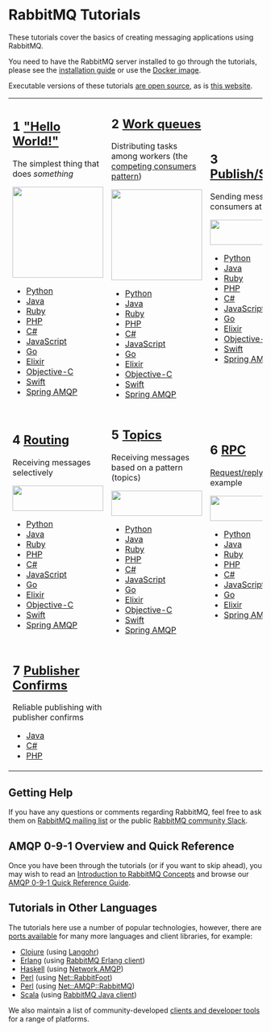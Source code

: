 <!--
Copyright (c) 2007-2021 VMware, Inc. or its affiliates.

All rights reserved. This program and the accompanying materials
are made available under the terms of the under the Apache License,
Version 2.0 (the "License”); you may not use this file except in compliance
with the License. You may obtain a copy of the License at

https://www.apache.org/licenses/LICENSE-2.0

Unless required by applicable law or agreed to in writing, software
distributed under the License is distributed on an "AS IS" BASIS,
WITHOUT WARRANTIES OR CONDITIONS OF ANY KIND, either express or implied.
See the License for the specific language governing permissions and
limitations under the License.
-->

# RabbitMQ Tutorials

These tutorials cover the basics of creating messaging
applications using RabbitMQ.

You need to have the RabbitMQ server installed to go through
the tutorials, please see the [installation guide](download.html) or
use the [Docker image](https://registry.hub.docker.com/_/rabbitmq/).

Executable versions of these tutorials [are open source](https://github.com/rabbitmq/rabbitmq-tutorials),
as is [this website](https://github.com/rabbitmq/rabbitmq-website).

<table id="tutorials">
  <tr>
  <td id="tutorial-one">
    <h2><span class="tute-num">1</span> <a href="/tutorials/tutorial-one-python.html">"Hello World!"</a></h2>
    <p>
      The simplest thing that does <em>something</em>
    </p>
    <p><img src="/img/tutorials/python-one.png" width="180"  /></p>
    <ul>
      <li><a href="/tutorials/tutorial-one-python.html">Python</a></li>
      <li><a href="/tutorials/tutorial-one-java.html">Java</a></li>
      <li><a href="/tutorials/tutorial-one-ruby.html">Ruby</a></li>
      <li><a href="/tutorials/tutorial-one-php.html">PHP</a></li>
      <li><a href="/tutorials/tutorial-one-dotnet.html">C#</a></li>
      <li><a href="/tutorials/tutorial-one-javascript.html">JavaScript</a></li>
      <li><a href="/tutorials/tutorial-one-go.html">Go</a></li>
      <li><a href="/tutorials/tutorial-one-elixir.html">Elixir</a></li>
      <li><a href="/tutorials/tutorial-one-objectivec.html">Objective-C</a></li>
      <li><a href="/tutorials/tutorial-one-swift.html">Swift</a></li>
      <li><a href="/tutorials/tutorial-one-spring-amqp.html">Spring AMQP</a></li>
    </ul>
  </td>

  <td id="tutorial-two">
    <h2><span class="tute-num">2</span> <a href="/tutorials/tutorial-two-python.html">Work queues</a></h2>
    <p>
      Distributing tasks among workers (the <a href="http://www.enterpriseintegrationpatterns.com/patterns/messaging/CompetingConsumers.html">competing consumers pattern</a>)
    </p>
    <p><img src="/img/tutorials/python-two.png" width="180" /></p>
    <ul>
        <li><a href="/tutorials/tutorial-two-python.html">Python</a></li>
        <li><a href="/tutorials/tutorial-two-java.html">Java</a></li>
        <li><a href="/tutorials/tutorial-two-ruby.html">Ruby</a></li>
        <li><a href="/tutorials/tutorial-two-php.html">PHP</a></li>
        <li><a href="/tutorials/tutorial-two-dotnet.html">C#</a></li>
        <li><a href="/tutorials/tutorial-two-javascript.html">JavaScript</a></li>
        <li><a href="/tutorials/tutorial-two-go.html">Go</a></li>
        <li><a href="/tutorials/tutorial-two-elixir.html">Elixir</a></li>
        <li><a href="/tutorials/tutorial-two-objectivec.html">Objective-C</a></li>
        <li><a href="/tutorials/tutorial-two-swift.html">Swift</a></li>
        <li><a href="/tutorials/tutorial-two-spring-amqp.html">Spring AMQP</a></li>
    </ul>
  </td>

  <td id="tutorial-three">
    <h2><span class="tute-num">3</span> <a href="/tutorials/tutorial-three-python.html">Publish/Subscribe</a></h2>
    <p>
      Sending messages to many consumers at once
    </p>
    <p><img src="/img/tutorials/python-three.png" height="50" width="180" /></p>
    <ul>
      <li><a href="/tutorials/tutorial-three-python.html">Python</a></li>
      <li><a href="/tutorials/tutorial-three-java.html">Java</a></li>
      <li><a href="/tutorials/tutorial-three-ruby.html">Ruby</a></li>
      <li><a href="/tutorials/tutorial-three-php.html">PHP</a></li>
      <li><a href="/tutorials/tutorial-three-dotnet.html">C#</a></li>
      <li><a href="/tutorials/tutorial-three-javascript.html">JavaScript</a></li>
      <li><a href="/tutorials/tutorial-three-go.html">Go</a></li>
      <li><a href="/tutorials/tutorial-three-elixir.html">Elixir</a></li>
      <li><a href="/tutorials/tutorial-three-objectivec.html">Objective-C</a></li>
      <li><a href="/tutorials/tutorial-three-swift.html">Swift</a></li>
      <li><a href="/tutorials/tutorial-three-spring-amqp.html">Spring AMQP</a></li>
    </ul>
  </td>
  </tr>

  <tr>
  <td id="tutorial-four">
    <h2><span class="tute-num">4</span> <a href="/tutorials/tutorial-four-python.html">Routing</a></h2>
    <p>
      Receiving messages selectively
    </p>
    <p><img src="/img/tutorials/python-four.png" height="50" width="180" /></p>
    <ul>
      <li><a href="/tutorials/tutorial-four-python.html">Python</a></li>
      <li><a href="/tutorials/tutorial-four-java.html">Java</a></li>
      <li><a href="/tutorials/tutorial-four-ruby.html">Ruby</a></li>
      <li><a href="/tutorials/tutorial-four-php.html">PHP</a></li>
      <li><a href="/tutorials/tutorial-four-dotnet.html">C#</a></li>
      <li><a href="/tutorials/tutorial-four-javascript.html">JavaScript</a></li>
      <li><a href="/tutorials/tutorial-four-go.html">Go</a></li>
      <li><a href="/tutorials/tutorial-four-elixir.html">Elixir</a></li>
      <li><a href="/tutorials/tutorial-four-objectivec.html">Objective-C</a></li>
      <li><a href="/tutorials/tutorial-four-swift.html">Swift</a></li>
      <li><a href="/tutorials/tutorial-four-spring-amqp.html">Spring AMQP</a></li>
    </ul>
  </td>

  <td id="tutorial-five">
    <h2><span class="tute-num">5</span> <a href="/tutorials/tutorial-five-python.html">Topics</a></h2>
    <p>
      Receiving messages based on a pattern (topics)
    </p>
    <p><img src="/img/tutorials/python-five.png" height="50" width="180" /></p>
    <ul>
      <li><a href="/tutorials/tutorial-five-python.html">Python</a></li>
      <li><a href="/tutorials/tutorial-five-java.html">Java</a></li>
      <li><a href="/tutorials/tutorial-five-ruby.html">Ruby</a></li>
      <li><a href="/tutorials/tutorial-five-php.html">PHP</a></li>
      <li><a href="/tutorials/tutorial-five-dotnet.html">C#</a></li>
      <li><a href="/tutorials/tutorial-five-javascript.html">JavaScript</a></li>
      <li><a href="/tutorials/tutorial-five-go.html">Go</a></li>
      <li><a href="/tutorials/tutorial-five-elixir.html">Elixir</a></li>
      <li><a href="/tutorials/tutorial-five-objectivec.html">Objective-C</a></li>
      <li><a href="/tutorials/tutorial-five-swift.html">Swift</a></li>
      <li><a href="/tutorials/tutorial-five-spring-amqp.html">Spring AMQP</a></li>
    </ul>
  </td>

  <td id="tutorial-six">
    <h2><span class="tute-num">6</span> <a href="/tutorials/tutorial-six-python.html">RPC</a></h2>
    <p>
      <a href="http://www.enterpriseintegrationpatterns.com/patterns/messaging/RequestReply.html">Request/reply pattern</a> example
    </p>
    <p><img src="/img/tutorials/python-six.png" height="50" width="180" /></p>
    <ul>
      <li><a href="/tutorials/tutorial-six-python.html">Python</a></li>
      <li><a href="/tutorials/tutorial-six-java.html">Java</a></li>
      <li><a href="/tutorials/tutorial-six-ruby.html">Ruby</a></li>
      <li><a href="/tutorials/tutorial-six-php.html">PHP</a></li>
      <li><a href="/tutorials/tutorial-six-dotnet.html">C#</a></li>
      <li><a href="/tutorials/tutorial-six-javascript.html">JavaScript</a></li>
      <li><a href="/tutorials/tutorial-six-go.html">Go</a></li>
      <li><a href="/tutorials/tutorial-six-elixir.html">Elixir</a></li>
      <li><a href="/tutorials/tutorial-six-spring-amqp.html">Spring AMQP</a></li>
    </ul>
  </td>
  </tr>
  <tr>
  <td id="tutorial-seven">
    <h2><span class="tute-num">7</span> <a href="/tutorials/tutorial-seven-java.html">Publisher Confirms</a></h2>
    <p>
      Reliable publishing with publisher confirms
    </p>
    <ul>
      <li><a href="/tutorials/tutorial-seven-java.html">Java</a></li>
      <li><a href="/tutorials/tutorial-seven-dotnet.html">C#</a></li>
      <li><a href="/tutorials/tutorial-seven-php.html">PHP</a></li>
    </ul>
  </td>
  <td class="tutorial-empty"></td>
  <td class="tutorial-empty"></td>
  </tr>
</table>


## Getting Help

If you have any questions or comments regarding RabbitMQ, feel free to
ask them on [RabbitMQ mailing list](https://groups.google.com/forum/#!forum/rabbitmq-users)
or the public [RabbitMQ community Slack](https://rabbitmq-slack.herokuapp.com/).


## AMQP 0-9-1 Overview and Quick Reference

Once you have been through the tutorials (or if you want to
skip ahead), you may wish to read an
[Introduction to RabbitMQ Concepts](/tutorials/amqp-concepts.html)
and browse our
[AMQP 0-9-1 Quick Reference Guide](amqp-0-9-1-quickref.html).


## Tutorials in Other Languages

The tutorials here use a number of popular technologies,
however, there are [ports available](https://github.com/rabbitmq/rabbitmq-tutorials) for
many more languages and client libraries, for example:

 * [Clojure](https://github.com/rabbitmq/rabbitmq-tutorials/tree/master/clojure) (using [Langohr](http://clojurerabbitmq.info))
 * [Erlang](https://github.com/rabbitmq/rabbitmq-tutorials/tree/master/erlang) (using [RabbitMQ Erlang client](https://github.com/rabbitmq/rabbitmq-erlang-client))
 * [Haskell](https://github.com/rabbitmq/rabbitmq-tutorials/tree/master/haskell) (using [Network.AMQP](http://hackage.haskell.org/package/amqp))
 * [Perl](https://github.com/rabbitmq/rabbitmq-tutorials/tree/master/perl) (using [Net::RabbitFoot](https://github.com/cooldaemon/RabbitFoot))
 * [Perl](https://github.com/oylenshpeegul/RabbitMQ-Tutorial-Perl) (using [Net::AMQP::RabbitMQ](http://p3rl.org/Net::AMQP::RabbitMQ))
 * [Scala](https://github.com/rabbitmq/rabbitmq-tutorials/tree/master/scala) (using [RabbitMQ Java client](https://www.rabbitmq.com/api-guide.html))

We also maintain a list of community-developed [clients and developer tools](/devtools.html)
for a range of platforms.
